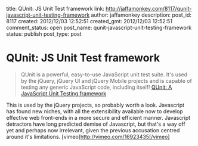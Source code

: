 title: QUnit: JS Unit Test framework
link: http://jaffamonkey.com/8117/qunit-javascript-unit-testing-framework
author: jaffamonkey
description: 
post_id: 8117
created: 2012/12/03 12:52:51
created_gmt: 2012/12/03 12:52:51
comment_status: open
post_name: qunit-javascript-unit-testing-framework
status: publish
post_type: post

# QUnit: JS Unit Test framework

> QUnit is a powerful, easy-to-use JavaScript unit test suite. It's used by the jQuery, jQuery UI and jQuery Mobile projects and is capable of testing any generic JavaScript code, including itself! [QUnit: A JavaScript Unit Testing framework](http://qunitjs.com/)

This is used by the jQuery projects, so probably worth a look. Javascript has found new niches, with all the extensibility available now to develop effective web front-ends in a more secure and efficient manner. Javascript detractors have long predicted demise of Javascript, but that's a way off yet and perhaps now irrelevant, given the previous accusation centred around it's limitations. [vimeo]http://vimeo.com/16923435[/vimeo]